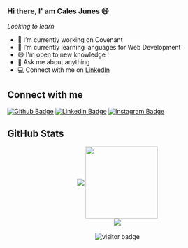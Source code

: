 ### Hi there, I' am Cales Junes :smile:

<i>Looking to learn</i>

- 🔭 I’m currently working on Covenant
- 🌱 I’m currently learning languages for Web Development
- 😄 I'm open to new knowledge !
- 💬 Ask me about anything
- 💻 Connect with me on [LinkedIn](https://www.linkedin.com/in/cales-junes-9548381aa/)

## Connect with me

[![Github Badge](https://img.shields.io/badge/-Github-000?style=flat-square&logo=Github&logoColor=white&link=https://github.com/CalesJ/)](https://github.com/calesj)
[![Linkedin Badge](https://img.shields.io/badge/-LinkedIn-blue?style=flat-square&logo=Linkedin&logoColor=white&link=https://www.linkedin.com/in/cales-junes-9548381aa/)](https://www.linkedin.com/in/cales-junes-9548381aa/)
[![Instagram Badge](https://img.shields.io/badge/-Instagram-e4717a?style=flat-square&labelColor=e4717a&logo=instagram&logoColor=white&link=https://https://www.instagram.com/budcxles/)](https://www.instagram.com/budcxles/)

## GitHub Stats

<p align="center">
	<img align="center" src="https://github-readme-stats.vercel.app/api/top-langs/?username=CalesJ&layout=compact">
	<img height="165" align="center" src="https://github-readme-stats.vercel.app/api?username=CalesJ&show_icons=true"><br>
	<img align="center" src="http://github-readme-streak-stats.herokuapp.com?user=CalesJ&hide_border=true&date_format=j%20M%5B%20Y%5D"><br><br>
	<img src="https://visitor-badge.glitch.me/badge?page_id=CalesJ.CalesJ" alt="visitor badge"/>
</p>
